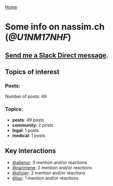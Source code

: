 [Home](https://kelu124.github.io/echommunity/)

# Some info on __nassim.ch__ (_@U1NM17NHF_)


## [Send me a Slack Direct message](https://echopen.slack.com/messages/@nassim.ch/).

## Topics of interest

### Posts: 

Number of posts: 49

### Topics:

* __posts__: 49 posts
* __community__: 2 posts
* __legal__: 1 posts
* __medical__: 1 posts

## Key interactions 

* [@alienor](./U1N5Q9334.md): 3 mention and/or reactions
* [@narimene](./U1NTT0ZPH.md): 2 mention and/or reactions
* [@olivier](./U04DFTZ7D.md): 2 mention and/or reactions
* [@luc](./U0AAL4W13.md): 1 mention and/or reactions
